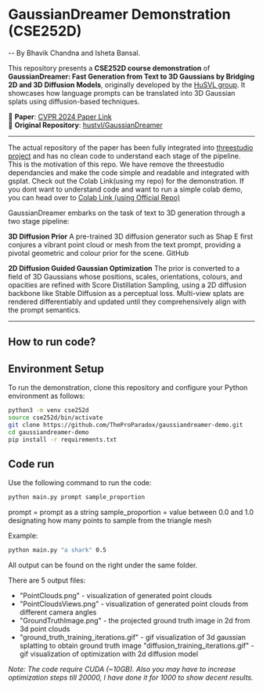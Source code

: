 # GaussianDreamer Demonstration (CSE252D)

-- By Bhavik Chandna and Isheta Bansal.

This repository presents a **CSE252D course demonstration** of **GaussianDreamer: Fast Generation from Text to 3D Gaussians by Bridging 2D and 3D Diffusion Models**, originally developed by the [HuSVL group](https://github.com/hustvl/GaussianDreamer). It showcases how language prompts can be translated into 3D Gaussian splats using diffusion-based techniques.

📌 **Paper**: [CVPR 2024 Paper Link](https://arxiv.org/abs/2312.00768)  
📌 **Original Repository**: [hustvl/GaussianDreamer](https://github.com/hustvl/GaussianDreamer)

---

The actual repository of the paper has been fully integrated into [threestudio project](https://github.com/threestudio-project/threestudio) and has no clean code to understand each stage of the pipeline. This is the motivation of this repo. We have remove the threestudio dependancies and make the code simple and readable and integrated with gsplat. Check out the Colab Link(using my repo) for the demonstration.
If you dont want to understand code and want to run a simple colab demo, you can head over to [Colab Link (using Official Repo)](https://colab.research.google.com/drive/1PHdsF0PtqGb04FbcwAs_QIG_rNW7W4bh?usp=sharing)

GaussianDreamer embarks on the task of text to 3D generation through a two stage pipeline:

**3D Diffusion Prior**
A pre-trained 3D diffusion generator such as Shap E first conjures a vibrant point cloud or mesh from the text prompt, providing a pivotal geometric and colour prior for the scene. 
GitHub

**2D Diffusion Guided Gaussian Optimization**
The prior is converted to a field of 3D Gaussians whose positions, scales, orientations, colours, and opacities are refined with Score Distillation Sampling, using a 2D diffusion backbone like Stable Diffusion as a perceptual loss. Multi-view splats are rendered differentiably and updated until they comprehensively align with the prompt semantics. 

---

## How to run code?
## Environment Setup

To run the demonstration, clone this repository and configure your Python environment as follows:

```bash
python3 -m venv cse252d
source cse252d/bin/activate
git clone https://github.com/TheProParadox/gaussiandreamer-demo.git
cd gaussiandreamer-demo
pip install -r requirements.txt
```

## Code run
Use the following command to run the code: 

```bash
python main.py prompt sample_proportion
```
prompt = prompt as a string 
sample_proportion = value between 0.0 and 1.0 designating how many points to sample from the triangle mesh

Example: 
```bash
python main.py "a shark" 0.5
```

All output can be found on the right under the same folder.

There are 5 output files:

- "PointClouds.png" - visualization of generated point clouds
- "PointCloudsViews.png" - visualization of generated point clouds from different camera angles
- "GroundTruthImage.png" - the projected ground truth image in 2d from 3d point clouds
- "ground_truth_training_iterations.gif" - gif visualization of 3d gaussian splatting to obtain ground truth image
   "diffusion_training_iterations.gif" - gif visualization of optimization with 2d diffusion model

*Note: The code require CUDA (~10GB). Also you may have to increase optimization steps till 20000, I have done it for 1000 to show decent results.*
